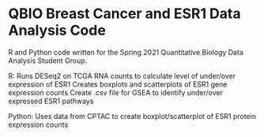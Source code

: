 # QBIO Breast Cancer and ESR1 Data Analysis Code

R and Python code written for the Spring 2021 Quantitative Biology Data Analysis Student Group. 

R: Runs DESeq2 on TCGA RNA counts to calculate level of under/over expression of ESR1
   Creates boxplots and scatterplots of ESR1 gene expression counts
   Create .csv file for GSEA to identify under/over expressed ESR1 pathways
   
Python: Uses data from CPTAC to create boxplot/scatterplot of ESR1 protein expression counts
